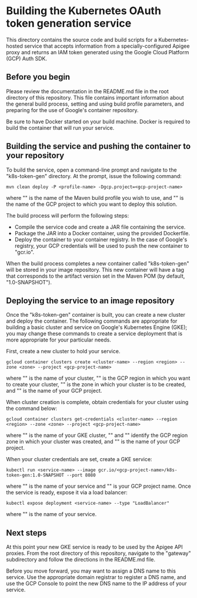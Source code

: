 # Building the Kubernetes OAuth token generation service

This directory contains the source code and build scripts for a Kubernetes-hosted service that accepts information from
a specially-configured Apigee proxy and returns an IAM token generated using the Google Cloud Platform (GCP) Auth SDK.

## Before you begin
Please review the documentation in the README.md file in the root directory of this repository.  This file contains
important information about the general build process, setting and using build profile parameters, and preparing for
the use of Google's container repository.

Be sure to have Docker started on your build machine.  Docker is required to build the container that will run your
service.


## Building the service and pushing the container to your repository
To build the service, open a command-line prompt and navigate to the "k8s-token-gen" directory.  At the prompt, issue
the following command:

``` mvn clean deploy -P <profile-name> -Dgcp.project=<gcp-project-name> ```

where "<profile-name>" is the name of the Maven build profile you wish to use, and "<gcp-project-name>" is the name of
the GCP project to which you want to deploy this solution.

The build process will perform the following steps:

* Compile the service code and create a JAR file containing the service.
* Package the JAR into a Docker container, using the provided Dockerfile.
* Deploy the container to your container registry.  In the case of Google's registry, your GCP credentials will be used
to push the new container to "gcr.io".

When the build process completes a new container called "k8s-token-gen" will be stored in your image repository.  This new
container will have a tag that corresponds to the artifact version set in the Maven POM (by default, "1.0-SNAPSHOT").


## Deploying the service to an image repository
Once the "k8s-token-gen" container is built, you can create a new cluster and deploy the container.  The following
commands are appropriate for building a basic cluster and service on Google's Kubernetes Engine (GKE); you may change
these commands to create a service deployment that is more appropriate for your particular needs.

First, create a new cluster to hold your service.

``` gcloud container clusters create <cluster-name> --region <region> --zone <zone> --project <gcp-project-name> ```

where "<cluster-name>" is the name of your cluster, "<region>" is the GCP region in which you want to create your cluster,
"<zone>" is the zone in which your cluster is to be created, and "<gcp-project-name>" is the name of your GCP project.

When cluster creation is complete, obtain credentials for your cluster using the command below:

``` gcloud container clusters get-credentials <cluster-name> --region <region> --zone <zone> --project <gcp-project-name> ```

where "<cluster-name>" is the name of your GKE cluster, "<region>" and "<zone>" identify the GCP region zone in which
your cluster was created, and "<gcp-project-name>" is the name of your GCP project.

When your cluster credentials are set, create a GKE service:

``` kubectl run <service-name> --image gcr.io/<gcp-project-name>/k8s-token-gen:1.0-SNAPSHOT --port 8080 ```

where "<service-name>" is the name of your service and "<gcp-project-name>" is your GCP project name.  Once the service
is ready, expose it via a load balancer:

``` kubectl expose deployment <service-name> --type "LoadBalancer" ```

where "<service-name>" is the name of your service.


## Next steps

At this point your new GKE service is ready to be used by the Apigee API proxies.  From the root directory of this
repository, navigate to the "gateway" subdirectory and follow the directions in the README.md file.

Before you move forward, you may want to assign a DNS name to this service.  Use the appropriate domain registrar to
register a DNS name, and use the GCP Console to point the new DNS name to the IP address of your service.

